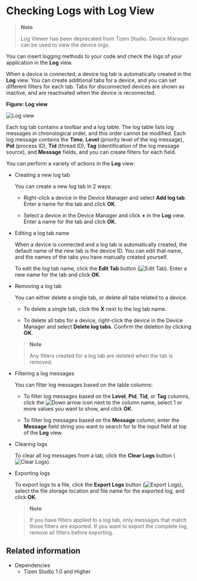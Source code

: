 # Checking Logs with Log View

> **Note**
>
> Log Viewer has been deprecated from Tizen Studio. Device Manager can be used to view the device logs.

You can insert logging methods to your code and check the logs of your application in the **Log** view.

When a device is connected, a device log tab is automatically created in the **Log** view. You can create additional tabs for a device, and you can set different filters for each tab. Tabs for disconnected devices are shown as inactive, and are reactivated when the device is reconnected.

**Figure: Log view**

![Log view](./media/log_view.png)

Each log tab contains a toolbar and a log table. The log table lists log messages in chronological order, and this order cannot be modified. Each log message contains the **Time**, **Level** (priority level of the log message), **Pid** (process ID), **Tid** (thread ID), **Tag** (identification of the log message source), and **Message** fields, and you can create filters for each field.

You can perform a variety of actions in the **Log** view:

- Creating a new log tab

   You can create a new log tab in 2 ways:

   - Right-click a device in the Device Manager and select **Add log tab**. Enter a name for the tab and click **OK**.

   - Select a device in the Device Manager and click **+** in the **Log** view. Enter a name for the tab and click **OK**.

- Editing a log tab name

   When a device is connected and a log tab is automatically created, the default name of the new tab is the device ID. You can edit that name, and the names of the tabs you have manually created yourself.

   To edit the log tab name, click the **Edit Tab** button (![Edit Tab](./media/log_view_edit_tab_icon.png)). Enter a new name for the tab and click **OK**.

- Removing a log tab

   You can either delete a single tab, or delete all tabs related to a device.

   - To delete a single tab, click the **X** next to the log tab name.

   - To delete all tabs for a device, right-click the device in the Device Manager and select **Delete log tabs**. Confirm the deletion by clicking **OK**.

   > **Note**
   >
   > Any filters created for a log tab are deleted when the tab is removed.

- Filtering a log messages

   You can filter log messages based on the table columns:

   - To filter log messages based on the **Level**, **Pid**, **Tid**, or **Tag** columns, click the ![Down arrow](./media/device_manager_downarrow_icon.png) icon next to the column name, select 1 or more values you want to show, and click **OK**.

   - To filter log messages based on the **Message** column, enter the **Message** field string you want to search for to the input field at top of the **Log** view.

- Clearing logs

   To clear all log messages from a tab, click the **Clear Logs** button (![Clear Logs](./media/log_view_clear_logs_icon.png)).

- Exporting logs

   To export logs to a file, click the **Export Logs** button (![Export Logs](./media/log_view_export_logs_icon.png)), select the file storage location and file name for the exported log, and click **OK**.

   > **Note**
   >
   > If you have filters applied to a log tab, only messages that match those filters are exported. If you want to export the complete log, remove all filters before exporting.

## Related information
* Dependencies  
  - Tizen Studio 1.0 and Higher

